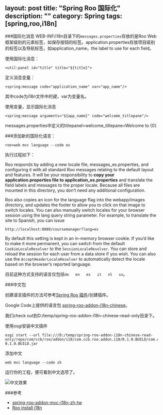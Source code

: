 layout: post
title: "Spring Roo 国际化"
description: ""
category: Spring
tags: [spring,roo,i18n]
--- 
###国际化消息
WEB-INF/i18n目录下的`messages.properties`存放的是Roo Web框架级别的元素标签，如保存按钮的标签。application.properties存放项目级别的标签以及导航标签，如application_name，the label to use for each field。

使用国际化消息：

	<util:panel id="title" title="${title}">

定义消息变量：

	<spring:message code="application_name" var="app_name"/>

其中code为i18n文件中的键，var为变量名。	

使用变量，显示国际化消息

	<spring:message arguments="${app_name}" code="welcome_titlepane"/>

messages.properties中定义的titlepanel=welcome_titlepane=Welcome to {0}

<!--more-->

###添加新的国际化语言：

	roo>web mvc language --code es	

执行过程如下：

Roo responds by adding a new locale file, messages_es.properties, and configuring it with all standard Roo messages relating to the default layout and features. It will be your responsibility to **copy your application.properties file to application_es.properties** and translate the field labels and messages to the proper locale. Because all files are mounted in this directory, you don’t need any additional configuration.

Roo also copies an icon for the language flag into the webapp/images directory, and updates the footer to allow you to click on that image to switch locales. You can also manually switch locales for your browser session using the lang query string parameter. For example, to translate the site to Spanish, you can issue

	http://localhost:8080/coursemanager?lang=es

By default this setting is kept in an in-memory browser cookie. If you’d like to make it more permanent, you can switch from the default `CookieLocaleResolver` to the `SessionLocaleResolver`. You can store and reload the session for each user from a data store if you wish. You can also use the `AcceptHeaderLocaleResolver` to automatically detect the locale based on the browser’s reported language.

目前这种方式支持的语言仅包括`de   en   es   it   nl   sv`。

###中文包

创建语言插件的方法可参考[Spring Roo 插件](http://localhost:4000/spring/2013/09/25/2013-09-23-spring-roo-addon/#id453)/创建插件。

Google Code上提供的语言包 [spring-roo-addon-i18n-chinese](https://code.google.com/p/spring-roo-addon-i18n-chinese)。

我们check out到D:/temp/spring-roo-addon-i18n-chinese-read-only目录下。

使用osgi安装中文插件

	osgi start --url file:///D:/temp/spring-roo-addon-i18n-chinese-read-only/repo/com/ccb/roo/addon/i18/com.ccb.roo.addon.i18/0.1.0.BUILD/com.ccb.roo.addon.i18-0.1.0.BUILD.jar

添加中文

	web mvc language --code zh 

运行你的工程，便可看到中文选项了。

![中文效果](http://johnnyimages.qiniudn.com/roo/zh_CN.png)

###参考

- [spring-roo-addon-mvc-i18n-zh-tw](https://code.google.com/p/spring-roo-addon-mvc-i18n-zh-tw/source/checkout)
- [Roo install i18n](http://stackoverflow.com/questions/6002780/roo-install-i18n)
